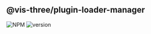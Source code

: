 ## @vis-three/plugin-loader-manager

<p>
   <img alt="NPM" src="https://img.shields.io/npm/l/@vis-three/plugin-loader-manager?color=blue">
   <img alt="version" src="https://img.shields.io/npm/v/@vis-three/plugin-loader-manager">
</p>
